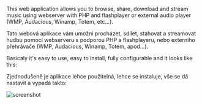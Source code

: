 This web application allows you to browse, share, download and stream music using webserver with PHP and flashplayer or external audio player (WMP, Audacious, Winamp, Totem, etc...).

Tato webová aplikace vám umožní procházet, sdílet, stahovat a streamovat hudbu pomocí webserveru s podporou PHP a flashplayeru, nebo externího přehrávače (WMP, Audacious, Winamp, Totem, apod...).

Basicaly it's easy to use, easy to install, fully configurable and it looks like this:

Zjednodušeně je aplikace lehce použitelná, lehce se instaluje, vše se dá nastavit a vypadá takto:

![screenshot](http://img218.imageshack.us/img218/2669/jukeboxscreen3.png)
